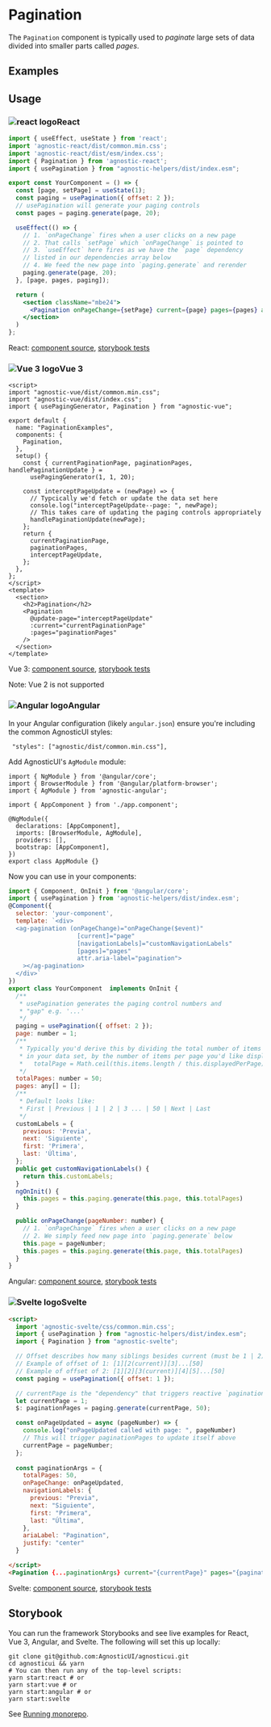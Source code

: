 # Pagination

The `Pagination` component is typically used to _paginate_ large sets of data divided into smaller parts called _pages_.

<div class="mbs24"></div>

## Examples

<div class="mbe24"></div>

<PaginationExamples />

<script>
import PaginationExamples from '../../components/PaginationExamples.vue'
import { Alert } from "agnostic-vue";

export default {
  components: { Alert, PaginationExamples }
}
</script>

<div class="mbe32"></div>

## Usage

<div class="flex">
  <h3 id="react" tabindex="-1">
    <img src="/images/React-icon.svg" alt="react logo">React
  </h3>
</div>

```jsx
import { useEffect, useState } from 'react';
import 'agnostic-react/dist/common.min.css';
import 'agnostic-react/dist/esm/index.css';
import { Pagination } from 'agnostic-react';
import { usePagination } from "agnostic-helpers/dist/index.esm";

export const YourComponent = () => {
  const [page, setPage] = useState(1);
  const paging = usePagination({ offset: 2 });
  // usePagination will generate your paging controls
  const pages = paging.generate(page, 20);

  useEffect(() => {
    // 1. `onPageChange` fires when a user clicks on a new page
    // 2. That calls `setPage` which `onPageChange` is pointed to
    // 3. `useEffect` here fires as we have the `page` dependency
    // listed in our dependencies array below
    // 4. We feed the new page into `paging.generate` and rerender
    paging.generate(page, 20);
  }, [page, pages, paging]);

  return (
    <section className="mbe24">
      <Pagination onPageChange={setPage} current={page} pages={pages} ariaLabel="Pagination to help navigate table" />
    </section>
  )
};
```

React: [component source](https://github.com/AgnosticUI/agnosticui/blob/master/agnostic-react/src/Pagination.tsx), [storybook tests](https://github.com/AgnosticUI/agnosticui/blob/master/agnostic-react/src/stories/Pagination.stories.tsx)

<div class="mbe32"></div>

<div class="flex">
  <h3 id="vue-3" tabindex="-1">
    <img src="/images/Vue-icon.svg" alt="Vue 3 logo">Vue 3
  </h3>
</div>

```vue
<script>
import "agnostic-vue/dist/common.min.css";
import "agnostic-vue/dist/index.css";
import { usePagingGenerator, Pagination } from "agnostic-vue";

export default {
  name: "PaginationExamples",
  components: {
    Pagination,
  },
  setup() {
    const { currentPaginationPage, paginationPages, handlePaginationUpdate } =
      usePagingGenerator(1, 1, 20);

    const interceptPageUpdate = (newPage) => {
      // Typcically we'd fetch or update the data set here
      console.log("interceptPageUpdate--page: ", newPage);
      // This takes care of updating the paging controls appropriately
      handlePaginationUpdate(newPage);
    };
    return {
      currentPaginationPage,
      paginationPages,
      interceptPageUpdate,
    };
  },
};
</script>
<template>
  <section>
    <h2>Pagination</h2>
    <Pagination
      @update-page="interceptPageUpdate"
      :current="currentPaginationPage"
      :pages="paginationPages"
    />
  </section>
</template>
```

Vue 3: [component source](https://github.com/AgnosticUI/agnosticui/blob/master/agnostic-vue/src/components/Table.vue), [storybook tests](https://github.com/AgnosticUI/agnosticui/blob/master/agnostic-vue/src/stories/Table.stories.js)

<div class="mbe24"></div>

<Alert type="warning">Note: Vue 2 is not supported</Alert>

<div class="mbe32"></div>

<div class="flex">
  <h3 id="angular" tabindex="-1">
    <img src="/images/Angular-icon.svg" alt="Angular logo">Angular
  </h3>
</div>

In your Angular configuration (likely `angular.json`) ensure you're including
the common AgnosticUI styles:

<div class="mbe16"></div>

` "styles": ["agnostic/dist/common.min.css"],`

<div class="mbe24"></div>

Add AgnosticUI's `AgModule` module:

```js{3,9}
import { NgModule } from '@angular/core';
import { BrowserModule } from '@angular/platform-browser';
import { AgModule } from 'agnostic-angular';

import { AppComponent } from './app.component';

@NgModule({
  declarations: [AppComponent],
  imports: [BrowserModule, AgModule],
  providers: [],
  bootstrap: [AppComponent],
})
export class AppModule {}
```

Now you can use in your components:

```js
import { Component, OnInit } from '@angular/core';
import { usePagination } from 'agnostic-helpers/dist/index.esm';
@Component({
  selector: 'your-component',
  template: `<div>
  <ag-pagination (onPageChange)="onPageChange($event)"
                   [current]="page"
                   [navigationLabels]="customNavigationLabels"
                   [pages]="pages"
                   attr.aria-label="pagination">
    ></ag-pagination>
  </div>`
})
export class YourComponent  implements OnInit {
  /**
   * usePagination generates the paging control numbers and
   * "gap" e.g. '...'
   */
  paging = usePagination({ offset: 2 });
  page: number = 1;
  /**
   * Typically you'd derive this by dividing the total number of items
   * in your data set, by the number of items per page you'd like displayed:
   *   totalPage = Math.ceil(this.items.length / this.displayedPerPage);
   */
  totalPages: number = 50;
  pages: any[] = [];
  /**
   * Default looks like:
   * First | Previous | 1 | 2 | 3 ... | 50 | Next | Last
   */
  customLabels = {
    previous: 'Previa',
    next: 'Siguiente',
    first: 'Primera',
    last: 'Última',
  };
  public get customNavigationLabels() {
    return this.customLabels;
  }
  ngOnInit() {
    this.pages = this.paging.generate(this.page, this.totalPages)
  }

  public onPageChange(pageNumber: number) {
    // 1. `onPageChange` fires when a user clicks on a new page
    // 2. We simply feed new page into `paging.generate` below
    this.page = pageNumber;
    this.pages = this.paging.generate(this.page, this.totalPages)
  }
}
```

Angular: [component source](https://github.com/AgnosticUI/agnosticui/blob/master/agnostic-angular/libs/ag/src/lib/pagination.component.ts), [storybook tests](https://github.com/AgnosticUI/agnosticui/blob/master/agnostic-angular/libs/ag/src/lib/pagination.component.stories.ts)

<div class="mbe32"></div>

<div class="flex mbe16">
  <h3 id="svelte" tabindex="-1">
    <img src="/images/Svelte-icon.svg" alt="Svelte logo">Svelte
  </h3>
</div>

<div class="mbe12"></div>

```html
<script>
  import 'agnostic-svelte/css/common.min.css';
  import { usePagination } from "agnostic-helpers/dist/index.esm";
  import { Pagination } from "agnostic-svelte";

  // Offset describes how many siblings besides current (must be 1 | 2)
  // Example of offset of 1: [1][2(current)][3]...[50]
  // Example of offset of 2: [1][2][3(current)][4][5]...[50]
  const paging = usePagination({ offset: 1 });

  // currentPage is the "dependency" that triggers reactive `paginationPages`
  let currentPage = 1;
  $: paginationPages = paging.generate(currentPage, 50);

  const onPageUpdated = async (pageNumber) => {
    console.log("onPageUpdated called with page: ", pageNumber)
    // This will trigger paginationPages to update itself above
    currentPage = pageNumber;
  };
  
  const paginationArgs = {
    totalPages: 50,
    onPageChange: onPageUpdated,
    navigationLabels: {
      previous: "Previa",
      next: "Siguiente",
      first: "Primera",
      last: "Última",
    },
    ariaLabel: "Pagination",
    justify: "center"
  }

</script>
<Pagination {...paginationArgs} current="{currentPage}" pages="{paginationPages}" />
```

Svelte: [component source](https://github.com/AgnosticUI/agnosticui/blob/master/agnostic-svelte/src/lib/components/Pagination/Pagination.svelte), [storybook tests](https://github.com/AgnosticUI/agnosticui/blob/master/agnostic-svelte/src/lib/components/Pagination/Pagination.stories.js)

## Storybook

You can run the framework Storybooks and see live examples for React, Vue 3, Angular, and Svelte. The following will set this up locally:

```shell
git clone git@github.com:AgnosticUI/agnosticui.git
cd agnosticui && yarn
# You can then run any of the top-level scripts:
yarn start:react # or
yarn start:vue # or
yarn start:angular # or
yarn start:svelte
```

See [Running monorepo](https://github.com/AgnosticUI/agnosticui/blob/master/CONTRIBUTING.md#running-monorepo).
